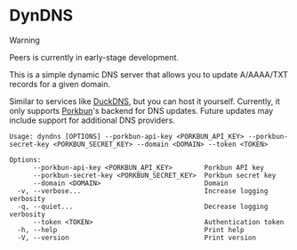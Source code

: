 # DynDNS

> [!WARNING]
> Peers is currently in early-stage development.

This is a simple dynamic DNS server that allows you to update A/AAAA/TXT records for a given domain.

Similar to services like [DuckDNS](https://www.duckdns.org/), but you can host it yourself. Currently, it only supports [Porkbun](https://porkbun.com/)'s backend for DNS updates. Future updates may include support for additional DNS providers.

```
Usage: dyndns [OPTIONS] --porkbun-api-key <PORKBUN_API_KEY> --porkbun-secret-key <PORKBUN_SECRET_KEY> --domain <DOMAIN> --token <TOKEN>

Options:
      --porkbun-api-key <PORKBUN_API_KEY>        Porkbun API key
      --porkbun-secret-key <PORKBUN_SECRET_KEY>  Porkbun secret key
      --domain <DOMAIN>                          Domain
  -v, --verbose...                               Increase logging verbosity
  -q, --quiet...                                 Decrease logging verbosity
      --token <TOKEN>                            Authentication token
  -h, --help                                     Print help
  -V, --version                                  Print version
```